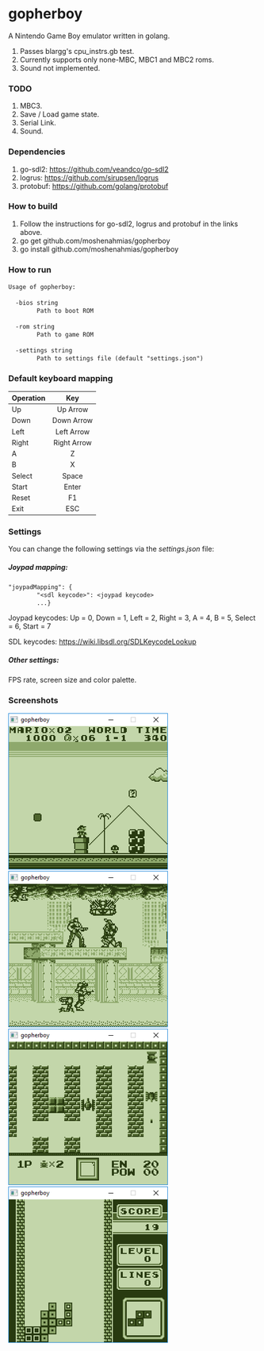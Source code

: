 # gopherboy
A Nintendo Game Boy emulator written in golang.

1. Passes blargg's cpu_instrs.gb test.
2. Currently supports only none-MBC, MBC1 and MBC2 roms.
3. Sound not implemented.

### TODO

1. MBC3.
2. Save / Load game state.
3. Serial Link.
4. Sound.

### Dependencies

1. go-sdl2: https://github.com/veandco/go-sdl2
2. logrus: https://github.com/sirupsen/logrus
3. protobuf: https://github.com/golang/protobuf

### How to build

1. Follow the instructions for go-sdl2, logrus and protobuf in the links above.
2. go get github.com/moshenahmias/gopherboy
3. go install github.com/moshenahmias/gopherboy

### How to run

```
Usage of gopherboy:

  -bios string
        Path to boot ROM
        
  -rom string
        Path to game ROM
        
  -settings string
        Path to settings file (default "settings.json")    
```

### Default keyboard mapping

| Operation     | Key           |
| ------------- |:-------------:| 
| Up            | Up Arrow      |
| Down          | Down Arrow    |
| Left          | Left Arrow    | 
| Right         | Right Arrow   | 
| A             | Z             | 
| B             | X             | 
| Select        | Space         | 
| Start         | Enter         | 
| Reset         | F1            | 
| Exit          | ESC           | 

### Settings

You can change the following settings via the *settings.json* file:

##### Joypad mapping:

```
"joypadMapping": {
        "<sdl keycode>": <joypad keycode>
        ...}       
```

Joypad keycodes: Up = 0, Down = 1, Left = 2, Right = 3, A = 4, B = 5, Select = 6, Start = 7

SDL keycodes: https://wiki.libsdl.org/SDLKeycodeLookup

##### Other settings:

FPS rate, screen size and color palette.

### Screenshots

![Super Mario Land](images/gopherboy1.png)&nbsp;
![Contra - The Alien Wars](images/gopherboy2.png)&nbsp;
![BattleCity](images/gopherboy3.png)&nbsp;
![Tetris](images/gopherboy4.png)&nbsp;
